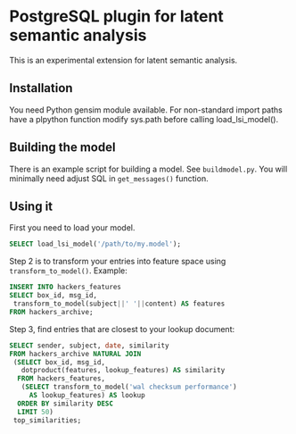 # PostgreSQL plugin for latent semantic analysis

This is an experimental extension for latent semantic analysis.

## Installation

You need Python gensim module available. For non-standard import paths have a plpython function modify sys.path before calling load_lsi_model().

## Building the model

There is an example script for building a model. See `buildmodel.py`. You will minimally need adjust SQL in `get_messages()` function.

## Using it

First you need to load your model.

```sql
SELECT load_lsi_model('/path/to/my.model');
```

Step 2 is to transform your entries into feature space using `transform_to_model()`. Example:

```sql
INSERT INTO hackers_features 
SELECT box_id, msg_id, 
 transform_to_model(subject||' '||content) AS features 
FROM hackers_archive;
```

Step 3, find entries that are closest to your lookup document:

```sql
SELECT sender, subject, date, similarity
FROM hackers_archive NATURAL JOIN 
 (SELECT box_id, msg_id, 
   dotproduct(features, lookup_features) AS similarity
  FROM hackers_features, 
   (SELECT transform_to_model('wal checksum performance') 
     AS lookup_features) AS lookup
  ORDER BY similarity DESC
  LIMIT 50) 
 top_similarities;
```